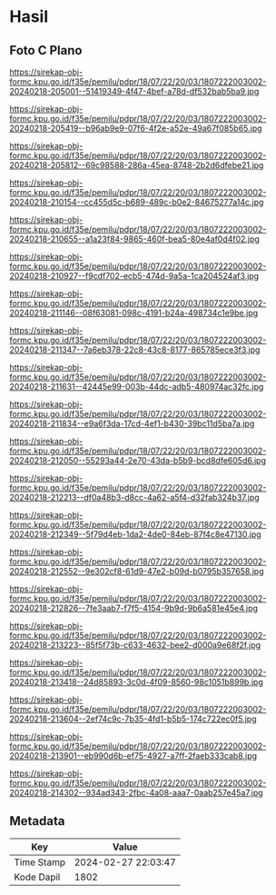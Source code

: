 # Hasil

## Foto C Plano

https://sirekap-obj-formc.kpu.go.id/f35e/pemilu/pdpr/18/07/22/20/03/1807222003002-20240218-205001--51419349-4f47-4bef-a78d-df532bab5ba9.jpg

https://sirekap-obj-formc.kpu.go.id/f35e/pemilu/pdpr/18/07/22/20/03/1807222003002-20240218-205419--b96ab9e9-07f6-4f2e-a52e-49a67f085b65.jpg

https://sirekap-obj-formc.kpu.go.id/f35e/pemilu/pdpr/18/07/22/20/03/1807222003002-20240218-205812--69c98588-286a-45ea-8748-2b2d6dfebe21.jpg

https://sirekap-obj-formc.kpu.go.id/f35e/pemilu/pdpr/18/07/22/20/03/1807222003002-20240218-210154--cc455d5c-b689-489c-b0e2-84675277a14c.jpg

https://sirekap-obj-formc.kpu.go.id/f35e/pemilu/pdpr/18/07/22/20/03/1807222003002-20240218-210655--a1a23f84-9865-460f-bea5-80e4af0d4f02.jpg

https://sirekap-obj-formc.kpu.go.id/f35e/pemilu/pdpr/18/07/22/20/03/1807222003002-20240218-210927--f9cdf702-ecb5-474d-9a5a-1ca204524af3.jpg

https://sirekap-obj-formc.kpu.go.id/f35e/pemilu/pdpr/18/07/22/20/03/1807222003002-20240218-211146--08f63081-098c-4191-b24a-498734c1e9be.jpg

https://sirekap-obj-formc.kpu.go.id/f35e/pemilu/pdpr/18/07/22/20/03/1807222003002-20240218-211347--7a6eb378-22c8-43c8-8177-865785ece3f3.jpg

https://sirekap-obj-formc.kpu.go.id/f35e/pemilu/pdpr/18/07/22/20/03/1807222003002-20240218-211631--42445e99-003b-44dc-adb5-480974ac32fc.jpg

https://sirekap-obj-formc.kpu.go.id/f35e/pemilu/pdpr/18/07/22/20/03/1807222003002-20240218-211834--e9a6f3da-17cd-4ef1-b430-39bc11d5ba7a.jpg

https://sirekap-obj-formc.kpu.go.id/f35e/pemilu/pdpr/18/07/22/20/03/1807222003002-20240218-212050--55293a44-2e70-43da-b5b9-bcd8dfe605d6.jpg

https://sirekap-obj-formc.kpu.go.id/f35e/pemilu/pdpr/18/07/22/20/03/1807222003002-20240218-212213--df0a48b3-d8cc-4a62-a5f4-d32fab324b37.jpg

https://sirekap-obj-formc.kpu.go.id/f35e/pemilu/pdpr/18/07/22/20/03/1807222003002-20240218-212349--5f79d4eb-1da2-4de0-84eb-87f4c8e47130.jpg

https://sirekap-obj-formc.kpu.go.id/f35e/pemilu/pdpr/18/07/22/20/03/1807222003002-20240218-212552--9e302cf8-61d9-47e2-b09d-b0795b357658.jpg

https://sirekap-obj-formc.kpu.go.id/f35e/pemilu/pdpr/18/07/22/20/03/1807222003002-20240218-212826--7fe3aab7-f7f5-4154-9b9d-9b6a581e45e4.jpg

https://sirekap-obj-formc.kpu.go.id/f35e/pemilu/pdpr/18/07/22/20/03/1807222003002-20240218-213223--85f5f73b-c633-4632-bee2-d000a9e68f2f.jpg

https://sirekap-obj-formc.kpu.go.id/f35e/pemilu/pdpr/18/07/22/20/03/1807222003002-20240218-213418--24d85893-3c0d-4f09-8560-98c1051b899b.jpg

https://sirekap-obj-formc.kpu.go.id/f35e/pemilu/pdpr/18/07/22/20/03/1807222003002-20240218-213604--2ef74c9c-7b35-4fd1-b5b5-174c722ec0f5.jpg

https://sirekap-obj-formc.kpu.go.id/f35e/pemilu/pdpr/18/07/22/20/03/1807222003002-20240218-213901--eb990d6b-ef75-4927-a7ff-2faeb333cab8.jpg

https://sirekap-obj-formc.kpu.go.id/f35e/pemilu/pdpr/18/07/22/20/03/1807222003002-20240218-214302--934ad343-2fbc-4a08-aaa7-0aab257e45a7.jpg


## Metadata

| Key        | Value               |
| ---------- | ------------------- |
| Time Stamp | 2024-02-27 22:03:47 |
| Kode Dapil | 1802                |



